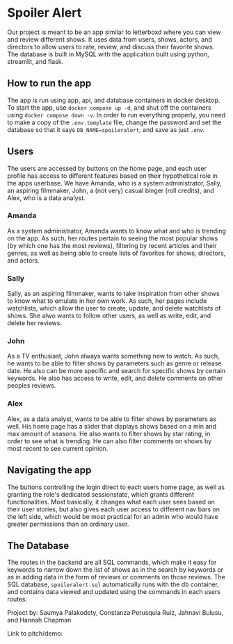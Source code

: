 # Spoiler Alert

Our project is meant to be an app similar to letterboxd where you can view and review different shows. It uses data from users, shows, actors, and directors to allow users to rate, review, and discuss their favorite shows. The database is built in MySQL with the application built using python, streamlit, and flask. 


## How to run the app
The app is run using app, api, and database containers in docker desktop. To start the app, use `docker compose up -d`, and shut off the containers using `docker compose down -v`. In order to run everything properly, you need to make a copy of the `.env.template` file, change the password and set the database so that it says `DB_NAME=spoileralert`, and save as just `.env`. 


## Users
The users are accessed by buttons on the home page, and each user profile has access to different features based on their hypothetical role in the apps userbase. We have Amanda, who is a system administrator, Sally, an aspiring filmmaker, John, a (not very) casual binger (roll credits), and Alex, who is a data analyst. 
### Amanda
As a system administrator, Amanda wants to know what and who is trending on the app. As such, her routes pertain to seeing the most popular shows (by which one has the most reviews), filtering by recent articles and their genres, as well as being able to create lists of favorites for shows, directors, and actors.
### Sally
Sally, as an aspiring filmmaker, wants to take inspiration from other shows to know what to emulate in her own work. As such, her pages include watchlists, which allow the user to create, update, and delete watchlists of shows. She alwo wants to follow other users, as well as write, edit, and delete her reviews. 
### John
As a TV enthusiast, John always wants something new to watch. As such, he wants to be able to filter shows by parameters such as genre or release date. He also can be more specific and search for specific shows by certain keywords. He also has access to write, edit, and delete comments on other peoples reviews.
### Alex
Alex, as a data analyst, wants to be able to filter shows by parameters as well. His home page has a slider that displays shows based on a min and max amount of seasons. He also wants to filter shows by star rating, in order to see what is trending. He can also filter comments on shows by most recent to see current opinion.

## Navigating the app
The buttons controlling the login direct to each users home page, as well as granting the role's dedicated sessionstate, which grants different functionalities. Most basically, it changes what each user sees based on their user stories, but also gives each user access to different nav bars on the left side, which would be most practical for an admin who would have greater permissions than an ordinary user. 

## The Database
The routes in the backend are all SQL commands, which make it easy for keywords to narrow down the list of shows as in the search by keywords or as in adding data in the form of reviews or comments on those reviews. The SQL database, `spoileralert.sql` automatically runs with the db container, and contains data viewed and updated using the commands in each users routes.

Project by: Saumya Palakodety, Constanza Perusquia Ruiz, Jahnavi Bulusu, and Hannah Chapman

Link to pitch/demo: 